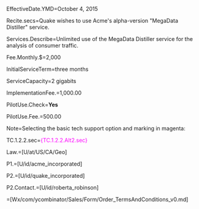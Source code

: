 EffectiveDate.YMD=October 4, 2015

Recite.secs=Quake wishes to use Acme's alpha-version "MegaData Distiller" service.

Services.Describe=Unlimited use of the MegaData Distiller service for the analysis of consumer traffic.

Fee.Monthly.$=2,000

InitialServiceTerm=three months

ServiceCapacity=2 gigabits

ImplementationFee.$=$1,000.00

PilotUse.Check=<b>Yes</b>

PilotUse.Fee.$=$500.00

Note=Selecting the basic tech support option and marking in magenta:

TC.1.2.2.sec=<font color="magenta">{TC.1.2.2.Alt2.sec}</font>

Law.=[U/at/US/CA/Geo]

P1.=[U/id/acme_incorporated]

P2.=[U/id/quake_incorporated]

P2.Contact.=[U/id/roberta_robinson]

=[Wx/com/ycombinator/Sales/Form/Order_TermsAndConditions_v0.md]